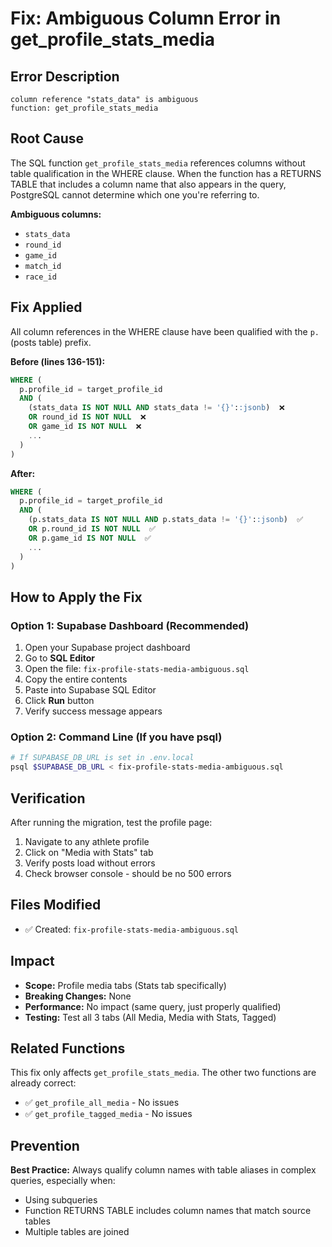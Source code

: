# Fix: Ambiguous Column Error in get_profile_stats_media

## Error Description
```
column reference "stats_data" is ambiguous
function: get_profile_stats_media
```

## Root Cause
The SQL function `get_profile_stats_media` references columns without table qualification in the WHERE clause. When the function has a RETURNS TABLE that includes a column name that also appears in the query, PostgreSQL cannot determine which one you're referring to.

**Ambiguous columns:**
- `stats_data`
- `round_id`
- `game_id`
- `match_id`
- `race_id`

## Fix Applied
All column references in the WHERE clause have been qualified with the `p.` (posts table) prefix.

**Before (lines 136-151):**
```sql
WHERE (
  p.profile_id = target_profile_id
  AND (
    (stats_data IS NOT NULL AND stats_data != '{}'::jsonb)  ❌
    OR round_id IS NOT NULL  ❌
    OR game_id IS NOT NULL  ❌
    ...
  )
)
```

**After:**
```sql
WHERE (
  p.profile_id = target_profile_id
  AND (
    (p.stats_data IS NOT NULL AND p.stats_data != '{}'::jsonb)  ✅
    OR p.round_id IS NOT NULL  ✅
    OR p.game_id IS NOT NULL  ✅
    ...
  )
)
```

## How to Apply the Fix

### Option 1: Supabase Dashboard (Recommended)
1. Open your Supabase project dashboard
2. Go to **SQL Editor**
3. Open the file: `fix-profile-stats-media-ambiguous.sql`
4. Copy the entire contents
5. Paste into Supabase SQL Editor
6. Click **Run** button
7. Verify success message appears

### Option 2: Command Line (If you have psql)
```bash
# If SUPABASE_DB_URL is set in .env.local
psql $SUPABASE_DB_URL < fix-profile-stats-media-ambiguous.sql
```

## Verification
After running the migration, test the profile page:
1. Navigate to any athlete profile
2. Click on "Media with Stats" tab
3. Verify posts load without errors
4. Check browser console - should be no 500 errors

## Files Modified
- ✅ Created: `fix-profile-stats-media-ambiguous.sql`

## Impact
- **Scope:** Profile media tabs (Stats tab specifically)
- **Breaking Changes:** None
- **Performance:** No impact (same query, just properly qualified)
- **Testing:** Test all 3 tabs (All Media, Media with Stats, Tagged)

## Related Functions
This fix only affects `get_profile_stats_media`. The other two functions are already correct:
- ✅ `get_profile_all_media` - No issues
- ✅ `get_profile_tagged_media` - No issues

## Prevention
**Best Practice:** Always qualify column names with table aliases in complex queries, especially when:
- Using subqueries
- Function RETURNS TABLE includes column names that match source tables
- Multiple tables are joined
